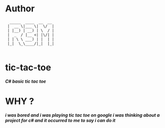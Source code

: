 # Author
```
  _____  ____  __  __ 
 |  __ \|___ \|  \/  |
 | |__) | __) | \  / |
 |  _  / |__ <| |\/| |
 | | \ \ ___) | |  | |
 |_|  \_\____/|_|  |_|
 
```
# tic-tac-toe
**_C# basic tic tac toe_**
# WHY ?
**_i was bored and i was playing tic tac toe on google i was thinking about a project for c# and it occurred to me to say i can do it_**
